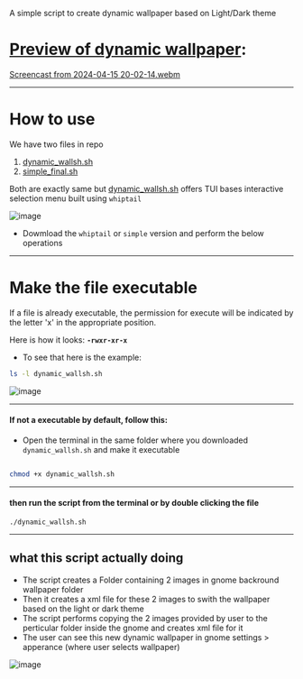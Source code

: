A simple script to create dynamic wallpaper based on Light/Dark theme

# [Preview of dynamic wallpaper](https://github.com/Sanjay0302/dynamic_wall.sh/assets/90672297/60e4a994-a317-4162-a6f7-27298117cb57):

[Screencast from 2024-04-15 20-02-14.webm](https://github.com/Sanjay0302/dynamic_wall.sh/assets/90672297/60e4a994-a317-4162-a6f7-27298117cb57)

---

# How to use  

We have two files in repo

1. [dynamic_wallsh.sh](https://github.com/Sanjay0302/dynamic_wall.sh/blob/master/dynamic_wallsh.sh)
2. [simple_final.sh](https://github.com/Sanjay0302/dynamic_wall.sh/blob/master/simple_no_tui.sh)

Both are exactly same but [dynamic_wallsh.sh](https://github.com/Sanjay0302/dynamic_wall.sh/blob/master/dynamic_wallsh.sh) offers TUI bases interactive selection menu built using `whiptail`

![image](https://github.com/Sanjay0302/dynamic_wall.sh/assets/90672297/188759c7-47b5-49a2-ab10-347b9c4a03dc)

* Dowmload the `whiptail` or `simple` version and perform the below operations

---

# Make the  file executable
If a file is already executable, the permission for execute will be indicated by the letter 'x' in the appropriate position.

Here is how it looks:
**`-rwxr-xr-x`**
* To see that here is the example:
```bash
ls -l dynamic_wallsh.sh
```

![image](https://github.com/Sanjay0302/dynamic_wall.sh/assets/90672297/7dc0ee17-bff2-4100-acf7-6c45781762a6)

---

#### If not a executable by default, follow this: 

* Open the terminal in the same folder where you downloaded `dynamic_wallsh.sh` and make it executable 
```bash

chmod +x dynamic_wallsh.sh

```
---

#### then run the script from the terminal or by double clicking the file 
```
./dynamic_wallsh.sh
```
---

## what this script actually doing

* The script creates a Folder containing 2 images in gnome backround wallpaper folder
* Then it creates a xml file for these 2 images to swith the wallpaper based on the light or dark theme
* The script performs copying the 2 images provided by user to the perticular folder inside the gnome and creates xml file for it
* The user can see this new dynamic wallpaper in gnome settings > apperance (where user selects wallpaper)

![image](https://github.com/Sanjay0302/dynamic_wall.sh/assets/90672297/47d614a0-e602-4a3d-8418-f28d3a1ccf61)



